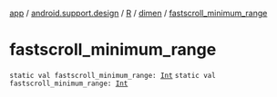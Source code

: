 [app](../../../index.md) / [android.support.design](../../index.md) / [R](../index.md) / [dimen](index.md) / [fastscroll_minimum_range](./fastscroll_minimum_range.md)

# fastscroll_minimum_range

`static val fastscroll_minimum_range: `[`Int`](https://kotlinlang.org/api/latest/jvm/stdlib/kotlin/-int/index.html)
`static val fastscroll_minimum_range: `[`Int`](https://kotlinlang.org/api/latest/jvm/stdlib/kotlin/-int/index.html)
